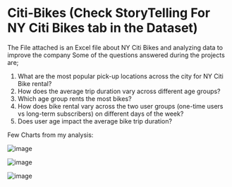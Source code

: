 # Citi-Bikes (Check StoryTelling For NY Citi Bikes tab in the Dataset)
The File attached is an Excel file about NY Citi Bikes and analyzing data to improve the company
Some of the questions answered during the projects are;
1. What are the most popular pick-up locations across the city for NY Citi Bike rental?
2. How does the average trip duration vary across different age groups?
3. Which age group rents the most bikes?
4. How does bike rental vary across the two user groups (one-time users vs long-term subscribers) on different days of the week?
5. Does user age impact the average bike trip duration?

Few Charts from my analysis:

![image](https://github.com/user-attachments/assets/9e893cd2-55cf-405d-80fe-5a50dc63675c)

![image](https://github.com/user-attachments/assets/61445c61-ccea-4b66-a68b-598835868742)

![image](https://github.com/user-attachments/assets/ce159d90-c239-478f-a72e-67d1b6cae2c7)



